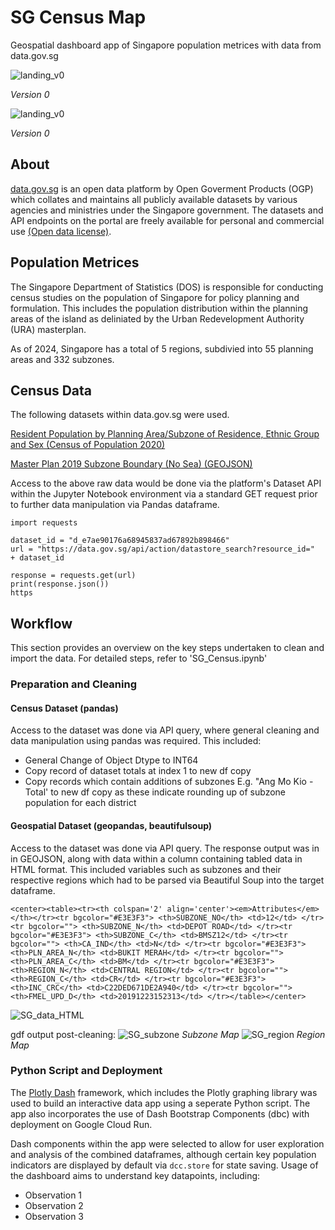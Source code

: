 # SG Census Map
Geospatial dashboard app of Singapore population metrices with data from data.gov.sg

![landing_v0](https://github.com/user-attachments/assets/753c678c-7897-404c-a921-25c0e04fafab)

*Version 0*

![landing_v0](https://github.com/user-attachments/assets/753c678c-7897-404c-a921-25c0e04fafab)

*Version 0*

## About 
[data.gov.sg](https://data.gov.sg/) is an open data platform by Open Goverment Products (OGP) which collates and maintains all publicly available datasets by various agencies and ministries under the Singapore government. The datasets and API endpoints on the portal are freely available for personal and commercial use [(Open data license)](https://data.gov.sg/open-data-licence).

## Population Metrices 
The Singapore Department of Statistics (DOS) is responsible for conducting census studies on the population of Singapore for policy planning and formulation. This includes the population distribution within the planning areas of the island as deliniated by the Urban Redevelopment Authority (URA) masterplan. 

As of 2024, Singapore has a total of 5 regions, subdivied into 55 planning areas and 332 subzones. 

## Census Data 
The following datasets within data.gov.sg were used.

[Resident Population by Planning Area/Subzone of Residence, Ethnic Group and Sex (Census of Population 2020)](https://data.gov.sg/datasets/d_e7ae90176a68945837ad67892b898466/view?dataExplorerPage=39)

[Master Plan 2019 Subzone Boundary (No Sea) (GEOJSON)](https://data.gov.sg/datasets?query=URA+masterplan&resultId=d_8594ae9ff96d0c708bc2af633048edfb&page=1)

Access to the above raw data would be done via the platform's Dataset API within the Jupyter Notebook environment via a standard GET request prior to further data manipulation via Pandas dataframe. 

```
import requests

dataset_id = "d_e7ae90176a68945837ad67892b898466"
url = "https://data.gov.sg/api/action/datastore_search?resource_id="  + dataset_id
        
response = requests.get(url)
print(response.json())
https
```
## Workflow 
This section provides an overview on the key steps undertaken to clean and import the data. For detailed steps, refer to 'SG_Census.ipynb'

### Preparation and Cleaning 

#### Census Dataset (pandas)
Access to the dataset was done via API query, where general cleaning and data manipulation using pandas was required. This included: 

- General Change of Object Dtype to INT64
- Copy record of dataset totals at index 1 to new df copy
- Copy records which contain additions of subzones E.g. "Ang Mo Kio - Total' to new df copy as these indicate rounding up of subzone population for each district

#### Geospatial Dataset (geopandas, beautifulsoup)
Access to the dataset was done via API query. The response output was in in GEOJSON, along with data within a column containing tabled data in HTML format. This included variables such as subzones and their respective regions which had to be parsed via Beautiful Soup into the target dataframe. 

```
<center><table><tr><th colspan='2' align='center'><em>Attributes</em></th></tr><tr bgcolor="#E3E3F3"> <th>SUBZONE_NO</th> <td>12</td> </tr><tr bgcolor=""> <th>SUBZONE_N</th> <td>DEPOT ROAD</td> </tr><tr bgcolor="#E3E3F3"> <th>SUBZONE_C</th> <td>BMSZ12</td> </tr><tr bgcolor=""> <th>CA_IND</th> <td>N</td> </tr><tr bgcolor="#E3E3F3"> <th>PLN_AREA_N</th> <td>BUKIT MERAH</td> </tr><tr bgcolor=""> <th>PLN_AREA_C</th> <td>BM</td> </tr><tr bgcolor="#E3E3F3"> <th>REGION_N</th> <td>CENTRAL REGION</td> </tr><tr bgcolor=""> <th>REGION_C</th> <td>CR</td> </tr><tr bgcolor="#E3E3F3"> <th>INC_CRC</th> <td>C22DED671DE2A940</td> </tr><tr bgcolor=""> <th>FMEL_UPD_D</th> <td>20191223152313</td> </tr></table></center>
```
![SG_data_HTML](https://github.com/user-attachments/assets/a59ae490-9b6c-4f2a-b9ff-d6b1e1814f37)

gdf output post-cleaning: 
![SG_subzone](https://github.com/user-attachments/assets/83ecc789-eec5-4242-ae03-4ccf57e173c2)
*Subzone Map*
![SG_region](https://github.com/user-attachments/assets/734723d9-057e-40c7-9edd-3bb8b8179948)
*Region Map*

### Python Script and Deployment 

The [Plotly Dash](https://dash.plotly.com/) framework, which includes the Plotly graphing library was used to build an interactive data app using a seperate Python script. The app also incorporates the use of Dash Bootstrap Components (dbc) with deployment on Google Cloud Run. 

Dash components within the app were selected to allow for user exploration and analysis of the combined dataframes, although certain key population indicators are displayed by default via ```dcc.store``` for state saving. Usage of the dashboard aims to understand key datapoints, including: 

- Observation 1
- Observation 2
- Observation 3
